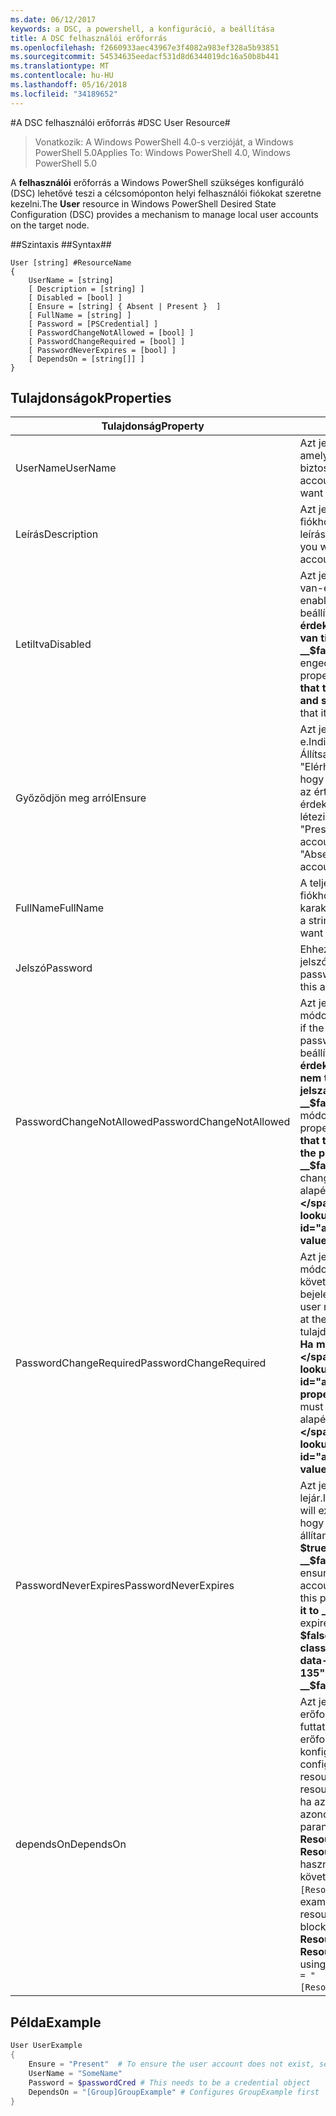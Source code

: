 ```yaml
---
ms.date: 06/12/2017
keywords: a DSC, a powershell, a konfiguráció, a beállítása
title: A DSC felhasználói erőforrás
ms.openlocfilehash: f2660933aec43967e3f4082a983ef328a5b93851
ms.sourcegitcommit: 54534635eedacf531d8d6344019dc16a50b8b441
ms.translationtype: MT
ms.contentlocale: hu-HU
ms.lasthandoff: 05/16/2018
ms.locfileid: "34189652"
---
```

#<a name="dsc-user-resource"></a><span data-ttu-id="a58c0-103">A DSC felhasználói erőforrás #</span><span class="sxs-lookup"><span data-stu-id="a58c0-103">DSC User Resource#</span></span>


><span data-ttu-id="a58c0-104">Vonatkozik: A Windows PowerShell 4.0-s verzióját, a Windows PowerShell 5.0</span><span class="sxs-lookup"><span data-stu-id="a58c0-104">Applies To: Windows PowerShell 4.0, Windows PowerShell 5.0</span></span>


<span data-ttu-id="a58c0-105">A __felhasználói__ erőforrás a Windows PowerShell szükséges konfiguráló (DSC) lehetővé teszi a célcsomóponton helyi felhasználói fiókokat szeretne kezelni.</span><span class="sxs-lookup"><span data-stu-id="a58c0-105">The __User__ resource in Windows PowerShell Desired State Configuration (DSC) provides a mechanism to manage local user accounts on the target node.</span></span>


##<a name="syntax"></a><span data-ttu-id="a58c0-106">Szintaxis ##</span><span class="sxs-lookup"><span data-stu-id="a58c0-106">Syntax##</span></span>

```
User [string] #ResourceName
{
    UserName = [string]
    [ Description = [string] ]
    [ Disabled = [bool] ]
    [ Ensure = [string] { Absent | Present }  ]
    [ FullName = [string] ]
    [ Password = [PSCredential] ]
    [ PasswordChangeNotAllowed = [bool] ]
    [ PasswordChangeRequired = [bool] ]
    [ PasswordNeverExpires = [bool] ]
    [ DependsOn = [string[]] ]
}
```

## <a name="properties"></a><span data-ttu-id="a58c0-107">Tulajdonságok</span><span class="sxs-lookup"><span data-stu-id="a58c0-107">Properties</span></span>
|  <span data-ttu-id="a58c0-108">Tulajdonság</span><span class="sxs-lookup"><span data-stu-id="a58c0-108">Property</span></span>  |  <span data-ttu-id="a58c0-109">Leírás</span><span class="sxs-lookup"><span data-stu-id="a58c0-109">Description</span></span>   |
|---|---|
| <span data-ttu-id="a58c0-110">UserName</span><span class="sxs-lookup"><span data-stu-id="a58c0-110">UserName</span></span>| <span data-ttu-id="a58c0-111">Azt jelzi, hogy a fiók nevét, amelyekhez egy adott állapot biztosításához.</span><span class="sxs-lookup"><span data-stu-id="a58c0-111">Indicates the account name for which you want to ensure a specific state.</span></span>|
| <span data-ttu-id="a58c0-112">Leírás</span><span class="sxs-lookup"><span data-stu-id="a58c0-112">Description</span></span>| <span data-ttu-id="a58c0-113">Azt jelzi, hogy a felhasználói fiókhoz használni kívánt leírása.</span><span class="sxs-lookup"><span data-stu-id="a58c0-113">Indicates the description you want to use for the user account.</span></span>|
| <span data-ttu-id="a58c0-114">Letiltva</span><span class="sxs-lookup"><span data-stu-id="a58c0-114">Disabled</span></span>| <span data-ttu-id="a58c0-115">Azt jelzi, ha a fiók engedélyezve van-e.</span><span class="sxs-lookup"><span data-stu-id="a58c0-115">Indicates if the account is enabled.</span></span> <span data-ttu-id="a58c0-116">Ez a tulajdonság beállítása __$true__ annak érdekében, hogy ez a fiók le van tiltva, és állítsa az értékét __$false__ annak érdekében, hogy engedélyezve van.</span><span class="sxs-lookup"><span data-stu-id="a58c0-116">Set this property to __$true__ to ensure that this account is disabled, and set it to __$false__ to ensure that it is enabled.</span></span>|
| <span data-ttu-id="a58c0-117">Győződjön meg arról</span><span class="sxs-lookup"><span data-stu-id="a58c0-117">Ensure</span></span>| <span data-ttu-id="a58c0-118">Azt jelzi, hogy a fiók létezik-e.</span><span class="sxs-lookup"><span data-stu-id="a58c0-118">Indicates if the account exists.</span></span> <span data-ttu-id="a58c0-119">Állítsa be ezt a tulajdonságot "Elérhető" Győződjön meg arról, hogy a fiók létezik-e, és állítsa az értékét "Hiányzik", annak érdekében, hogy a fiók nem létezik.</span><span class="sxs-lookup"><span data-stu-id="a58c0-119">Set this property to "Present" to ensure that the account exists, and set it to "Absent" to ensure that the account does not exist.</span></span>|
| <span data-ttu-id="a58c0-120">FullName</span><span class="sxs-lookup"><span data-stu-id="a58c0-120">FullName</span></span>| <span data-ttu-id="a58c0-121">A teljes nevet, a felhasználói fiókhoz használni kívánt karakterláncnak jelöli.</span><span class="sxs-lookup"><span data-stu-id="a58c0-121">Represents a string with the full name you want to use for the user account.</span></span>|
| <span data-ttu-id="a58c0-122">Jelszó</span><span class="sxs-lookup"><span data-stu-id="a58c0-122">Password</span></span>| <span data-ttu-id="a58c0-123">Ehhez a fiókhoz használandó jelszót jeleníti meg.</span><span class="sxs-lookup"><span data-stu-id="a58c0-123">Indicates the password you want to use for this account.</span></span> |
| <span data-ttu-id="a58c0-124">PasswordChangeNotAllowed</span><span class="sxs-lookup"><span data-stu-id="a58c0-124">PasswordChangeNotAllowed</span></span>| <span data-ttu-id="a58c0-125">Azt jelzi, ha a felhasználó módosíthatja a jelszót.</span><span class="sxs-lookup"><span data-stu-id="a58c0-125">Indicates if the user can change the password.</span></span> <span data-ttu-id="a58c0-126">Ez a tulajdonság beállítása __$true__ annak érdekében, hogy a felhasználó nem tudja módosítani a jelszavát, és állítsa az értékét __$false__ a felhasználó módosíthatja a jelszót.</span><span class="sxs-lookup"><span data-stu-id="a58c0-126">Set this property to __$true__ to ensure that the user cannot change the password, and set it to __$false__ to allow the user to change the password.</span></span> <span data-ttu-id="a58c0-127">Az alapértelmezett érték __$false__.</span><span class="sxs-lookup"><span data-stu-id="a58c0-127">The default value is __$false__.</span></span>|
| <span data-ttu-id="a58c0-128">PasswordChangeRequired</span><span class="sxs-lookup"><span data-stu-id="a58c0-128">PasswordChangeRequired</span></span>| <span data-ttu-id="a58c0-129">Azt jelzi, ha a felhasználónak módosítania kell a jelszavát a következő bejelentkezéskor.</span><span class="sxs-lookup"><span data-stu-id="a58c0-129">Indicates if the user must change the password at the next sign in.</span></span> <span data-ttu-id="a58c0-130">Ez a tulajdonság beállítása __$true__ Ha módosítania kell a jelszót.</span><span class="sxs-lookup"><span data-stu-id="a58c0-130">Set this property to __$true__ if the user must change the password.</span></span> <span data-ttu-id="a58c0-131">Az alapértelmezett érték __$true__.</span><span class="sxs-lookup"><span data-stu-id="a58c0-131">The default value is __$true__.</span></span>|
| <span data-ttu-id="a58c0-132">PasswordNeverExpires</span><span class="sxs-lookup"><span data-stu-id="a58c0-132">PasswordNeverExpires</span></span>| <span data-ttu-id="a58c0-133">Azt jelzi, ha a jelszó lejár.</span><span class="sxs-lookup"><span data-stu-id="a58c0-133">Indicates if the password will expire.</span></span> <span data-ttu-id="a58c0-134">Annak érdekében, hogy a jelszót a fiók nem jár, állítani ezt a tulajdonságot __$true__, és állítsa az értékét __$false__ Ha a jelszó lejár.</span><span class="sxs-lookup"><span data-stu-id="a58c0-134">To ensure that the password for this account will never expire, set this property to __$true__, and set it to __$false__ if the password will expire.</span></span> <span data-ttu-id="a58c0-135">Az alapértelmezett érték __$false__.</span><span class="sxs-lookup"><span data-stu-id="a58c0-135">The default value is __$false__.</span></span>|
| <span data-ttu-id="a58c0-136">dependsOn</span><span class="sxs-lookup"><span data-stu-id="a58c0-136">DependsOn</span></span> | <span data-ttu-id="a58c0-137">Azt jelzi, hogy egy másik erőforrás konfigurációjának kell futtatni, mielőtt ehhez az erőforráshoz van konfigurálva.</span><span class="sxs-lookup"><span data-stu-id="a58c0-137">Indicates that the configuration of another resource must run before this resource is configured.</span></span> <span data-ttu-id="a58c0-138">Például, ha az erőforrás-konfiguráció azonosítója blokk futtatni kívánt parancsfájl első az __ResourceName__ és annak típusa __ResourceType__, az e tulajdonság használatával szintaxisa a következő `DependsOn = "[ResourceType]ResourceName"`.</span><span class="sxs-lookup"><span data-stu-id="a58c0-138">For example, if the ID of the resource configuration script block that you want to run first is __ResourceName__ and its type is __ResourceType__, the syntax for using this property is `DependsOn = "[ResourceType]ResourceName"`.</span></span>|

## <a name="example"></a><span data-ttu-id="a58c0-139">Példa</span><span class="sxs-lookup"><span data-stu-id="a58c0-139">Example</span></span>

```powershell
User UserExample
{
    Ensure = "Present"  # To ensure the user account does not exist, set Ensure to "Absent"
    UserName = "SomeName"
    Password = $passwordCred # This needs to be a credential object
    DependsOn = "[Group]GroupExample" # Configures GroupExample first
}
```
